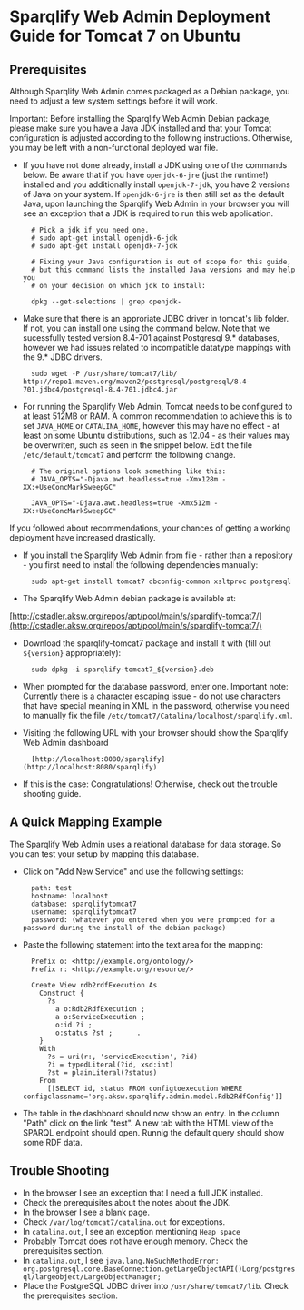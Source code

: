 # Sparqlify Web Admin Deployment Guide for Tomcat 7 on Ubuntu

## Prerequisites

Although Sparqlify Web Admin comes packaged as a Debian package, you need to adjust a few system settings before it will work.

Important: Before installing the Sparqlify Web Admin Debian package, please make sure you have a Java JDK installed and that your Tomcat configuration is adjusted according to the following instructions.
Otherwise, you may be left with a non-functional deployed war file.

* If you have not done already, install a JDK using one of the commands below. Be aware that if you have `openjdk-6-jre` (just the runtime!) installed and you additionally install `openjdk-7-jdk`, you have 2 versions of Java on your system. If `openjdk-6-jre` is then still set as the default Java, upon launching the Sparqlify Web Admin in your browser you will see an exception that a JDK is required to run this web application.

        # Pick a jdk if you need one.
        # sudo apt-get install openjdk-6-jdk
        # sudo apt-get install openjdk-7-jdk

        # Fixing your Java configuration is out of scope for this guide,
        # but this command lists the installed Java versions and may help you
        # on your decision on which jdk to install:
        
        dpkg --get-selections | grep openjdk-

* Make sure that there is an approriate JDBC driver in tomcat's lib folder. If not, you can install one using the command below. Note that we sucessfully tested version 8.4-701 against Postgresql 9.* databases, however we had issues related to incompatible datatype mappings with the 9.* JDBC drivers.

        sudo wget -P /usr/share/tomcat7/lib/ http://repo1.maven.org/maven2/postgresql/postgresql/8.4-701.jdbc4/postgresql-8.4-701.jdbc4.jar

* For running the Sparqlify Web Admin, Tomcat needs to be configured to at least 512MB or RAM.
A common recommendation to achieve this is to set `JAVA_HOME` or `CATALINA_HOME`, however this may have no effect - at least on some Ubuntu distributions, such as 12.04 - as their values may be overwriten, such as seen in the snippet below.
Edit the file `/etc/default/tomcat7` and perform the following change. 

        # The original options look something like this:
        # JAVA_OPTS="-Djava.awt.headless=true -Xmx128m -XX:+UseConcMarkSweepGC"
        
        JAVA_OPTS="-Djava.awt.headless=true -Xmx512m -XX:+UseConcMarkSweepGC"

If you followed about recommendations, your chances of getting a working deployment have increased drastically.


* If you install the Sparqlify Web Admin from file - rather than a repository - you first need to install the following dependencies manually:

        sudo apt-get install tomcat7 dbconfig-common xsltproc postgresql

* The Sparqlify Web Admin debian package is available at:

[http://cstadler.aksw.org/repos/apt/pool/main/s/sparqlify-tomcat7/](http://cstadler.aksw.org/repos/apt/pool/main/s/sparqlify-tomcat7/)

* Download the sparqlify-tomcat7 package and install it with (fill out `${version}` appropriately):

        sudo dpkg -i sparqlify-tomcat7_${version}.deb

* When prompted for the database password, enter one. Important note: Currently there is a character escaping issue - do not use characters that have special meaning in XML in the password, otherwise you need to manually fix the file `/etc/tomcat7/Catalina/localhost/sparqlify.xml`.

* Visiting the following URL with your browser should show the Sparqlify Web Admin dashboard

        [http://localhost:8080/sparqlify](http://localhost:8080/sparqlify)

* If this is the case: Congratulations! Otherwise, check out the trouble shooting guide.

## A Quick Mapping Example

The Sparqlify Web Admin uses a relational database for data storage.
So you can test your setup by mapping this database.

* Click on "Add New Service" and use the following settings:

        path: test
        hostname: localhost
        database: sparqlifytomcat7
        username: sparqlifytomcat7
        password: (whatever you entered when you were prompted for a password during the install of the debian package)

* Paste the following statement into the text area for the mapping:

        Prefix o: <http://example.org/ontology/>
        Prefix r: <http://example.org/resource/>

        Create View rdb2rdfExecution As
          Construct {
            ?s
              a o:Rdb2RdfExecution ;
              a o:ServiceExecution ;
              o:id ?i ;
              o:status ?st ;      .
          }
          With
            ?s = uri(r:, 'serviceExecution', ?id)
            ?i = typedLiteral(?id, xsd:int)
            ?st = plainLiteral(?status)
          From
            [[SELECT id, status FROM configtoexecution WHERE configclassname='org.aksw.sparqlify.admin.model.Rdb2RdfConfig']]

* The table in the dashboard should now show an entry. In the column "Path" click on the link "test". A new tab with the HTML view of the SPARQL endpoint should open. Runnig the default query should show some RDF data.

## Trouble Shooting
* In the browser I see an exception that I need a full JDK installed.
 * Check the prerequisites about the notes about the JDK.
* In the browser I see a blank page.
 * Check `/var/log/tomcat7/catalina.out` for exceptions.
* In `catalina.out`, I see an exception mentioning `Heap space`
 * Probably Tomcat does not have enough memory. Check the prerequisites section.
* In `catalina.out`, I see `java.lang.NoSuchMethodError: org.postgresql.core.BaseConnection.getLargeObjectAPI()Lorg/postgresql/largeobject/LargeObjectManager;`
 * Place the PostgreSQL JDBC driver into `/usr/share/tomcat7/lib`. Check the prerequisites section.


